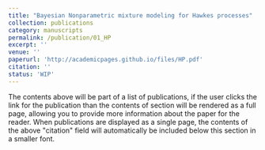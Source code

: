 ```yaml
---
title: "Bayesian Nonparametric mixture modeling for Hawkes processes"
collection: publications
category: manuscripts
permalink: /publication/01_HP
excerpt: ''
venue: ''
paperurl: 'http://academicpages.github.io/files/HP.pdf'
citation: ''
status: 'WIP'
---
```


The contents above will be part of a list of publications, if the user clicks the link for the publication than the contents of section will be rendered as a full page, allowing you to provide more information about the paper for the reader. When publications are displayed as a single page, the contents of the above "citation" field will automatically be included below this section in a smaller font.
